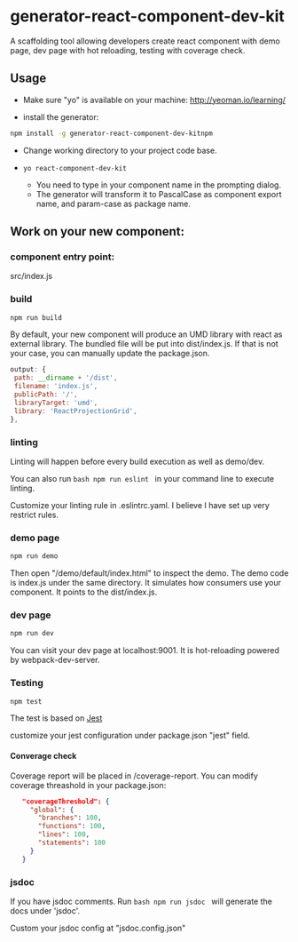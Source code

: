 # generator-react-component-dev-kit
A scaffolding tool allowing developers create react component with demo page, dev page with hot reloading, testing with coverage check.

## Usage

- Make sure "yo" is available on your machine: http://yeoman.io/learning/

- install the generator:

```bash
npm install -g generator-react-component-dev-kitnpm
```

- Change working directory to your project code base.

- `yo react-component-dev-kit`
  - You need to type in your component name in the prompting dialog.
  - The generator will transform it to PascalCase as component export name, and param-case as package name.

## Work on your new component:

### component entry point:

src/index.js

### build

```bash
npm run build
```

 By default, your new component will produce an UMD library with react as external library. The bundled file will be put into dist/index.js.
 If that is not your case, you can manually update the package.json.

 ```javascript
output: {
  path: __dirname + '/dist',
  filename: 'index.js',
  publicPath: '/',
  libraryTarget: 'umd',
  library: 'ReactProjectionGrid',
},
 ```

 ### linting

 Linting will happen before every build execution as well as demo/dev.

 You can also run ```bash npm run eslint ``` in your command line to execute linting.

 Customize your linting rule in .eslintrc.yaml. I believe I have set up very restrict rules.

 ### demo page

 ```bash
 npm run demo
 ```

 Then open "/demo/default/index.html" to inspect the demo. The demo code is index.js under the same directory.
 It simulates how consumers use your component. It points to the dist/index.js.

 ### dev page

 ```bash
 npm run dev
 ```

 You can visit your dev page at localhost:9001. It is hot-reloading powered by webpack-dev-server.

 ### Testing

 ```bash
 npm test
 ```

 The test is based on [Jest](https://facebook.github.io/jest/)

 customize your jest configuration under package.json "jest" field.

 #### Converage check

 Coverage report will be placed in /coverage-report.
 You can modify coverage threashold in your package.json:

 ```json
    "coverageThreshold": {
      "global": {
        "branches": 100,
        "functions": 100,
        "lines": 100,
        "statements": 100
      }
    }
 ```

 ### jsdoc

If you have jsdoc comments. Run ```bash npm run jsdoc ``` will generate the docs under 'jsdoc'.

Custom your jsdoc config at "jsdoc.config.json"
